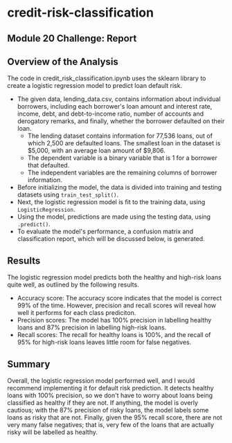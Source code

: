 # credit-risk-classification
## Module 20 Challenge: Report

## Overview of the Analysis
The code in credit_risk_classification.ipynb uses the sklearn library to create a logistic regression model to predict loan default risk.
* The given data, lending_data.csv, contains information about individual borrowers, including each borrower's loan amount and interest rate, income, debt, and debt-to-income ratio, number of accounts and derogatory remarks, and finally, whether the borrower defaulted on their loan. 
    * The lending dataset contains information for 77,536 loans, out of which 2,500 are defaulted loans. The smallest loan in the dataset is $5,000, with an average loan amount of $9,806.
    * The dependent variable is a binary variable that is 1 for a borrower that defaulted.
    * The independent variables are the remaining columns of borrower information.
* Before initializing the model, the data is divided into training and testing datasets using `train_test_split()`.
* Next, the logistic regression model is fit to the training data, using `LogisticRegression`.
* Using the model, predictions are made using the testing data, using `.predict()`.
* To evaluate the model's performance, a confusion matrix and classification report, which will be discussed below, is generated.


## Results
The logistic regression model predicts both the healthy and high-risk loans quite well, as outlined by the following results.

* Accuracy score: The accuracy score indicates that the model is correct 99% of the time. However, precision and recall scores will reveal how well it performs for each class prediciton.
* Precision scores: The model has 100% precision in labelling healthy loans and 87% precision in labelling high-risk loans.
* Recall scores: The recall for healthy loans is 100%, and the recall of 95% for high-risk loans leaves little room for false negatives.


## Summary
Overall, the logistic regression model performed well, and I would recommend implementing it for default risk prediction. It detects healthy loans with 100% precision, so we don't have to worry about loans being classified as healthy if they are not. If anything, the model is overly cautious; with the 87% precision of risky loans, the model labels some loans as risky that are not. Finally, given the 95% recall score, there are not very many false negatives; that is, very few of the loans that are actually risky will be labelled as healthy. 